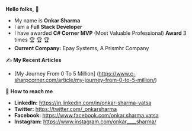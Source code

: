**Hello folks,** :wave:	

- My name is **Onkar Sharma**
- I am a **Full Stack Developer**
- I have awarded **C# Corner MVP** (Most Valuable Professional) **Award** 3 times :trophy:	:trophy:	:trophy:	
- **Current Company:** Epay Systems, A Prismhr Company

:writing_hand: **My Recent Articles**

- [My Journey From 0 To 5 Million] (https://www.c-sharpcorner.com/article/my-journey-from-0-to-5-million/)

:star2:	**How to reach me**

- **LinkedIn:** https://in.linkedin.com/in/onkar-sharma-vatsa
- **Twitter:** https://twitter.com/_onkarsharma
- **Facebook:** https://www.facebook.com/onkar.sharma.vatsa
- **Instagram:** https://www.instagram.com/onkar____sharma/
